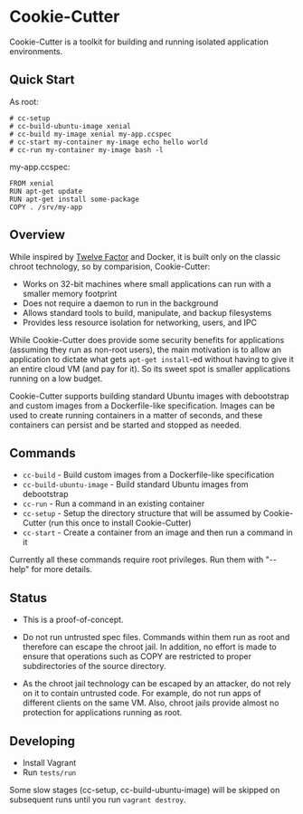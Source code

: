 # Cookie-Cutter

Cookie-Cutter is a toolkit for building and running isolated application
environments.

## Quick Start

As root:
```
# cc-setup
# cc-build-ubuntu-image xenial
# cc-build my-image xenial my-app.ccspec
# cc-start my-container my-image echo hello world
# cc-run my-container my-image bash -l
```

my-app.ccspec:
```
FROM xenial
RUN apt-get update
RUN apt-get install some-package
COPY . /srv/my-app
```

## Overview

While inspired by [Twelve Factor](12factor.net) and Docker, it is built
only on the classic chroot technology, so by comparision, Cookie-Cutter:

* Works on 32-bit machines where small applications can run with a smaller memory footprint
* Does not require a daemon to run in the background
* Allows standard tools to build, manipulate, and backup filesystems
* Provides less resource isolation for networking, users, and IPC

While Cookie-Cutter does provide some security benefits for applications
(assuming they run as non-root users), the main motivation is to allow an
application to dictate what gets `apt-get install`-ed without having to
give it an entire cloud VM (and pay for it).  So its sweet spot is smaller
applications running on a low budget.

Cookie-Cutter supports building standard Ubuntu images with debootstrap and
custom images from a Dockerfile-like specification.  Images can be used to
create running containers in a matter of seconds, and these containers can
persist and be started and stopped as needed.

## Commands

* `cc-build` - Build custom images from a Dockerfile-like specification
* `cc-build-ubuntu-image` - Build standard Ubuntu images from debootstrap
* `cc-run` - Run a command in an existing container
* `cc-setup` - Setup the directory structure that will be assumed by
  Cookie-Cutter (run this once to install Cookie-Cutter)
* `cc-start` - Create a container from an image and then run a command in
  it

Currently all these commands require root privileges.  Run them with
"--help" for more details.

## Status

* This is a proof-of-concept.

* Do not run untrusted spec files.  Commands within them run as root and
  therefore can escape the chroot jail.  In addition, no effort is made to
  ensure that operations such as COPY are restricted to proper
  subdirectories of the source directory.

* As the chroot jail technology can be escaped by an attacker, do not rely
  on it to contain untrusted code.  For example, do not run apps of
  different clients on the same VM.  Also, chroot jails provide almost no
  protection for applications running as root.

## Developing

* Install Vagrant
* Run `tests/run`

Some slow stages (cc-setup, cc-build-ubuntu-image) will be skipped on
subsequent runs until you run `vagrant
destroy`.
